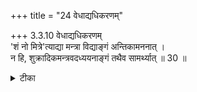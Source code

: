 +++
title = "24 वेधाद्यधिकरणम्"

+++
3.3.10 वेधाद्यधिकरणम्  
'शं नो मित्रे'त्याद्या मन्त्रा विद्याङ्गं अन्तिकामननात् ।  
न हि, शुक्रादिकमन्त्रवदध्ययनाङ्गं तथैव सामर्थ्यात् ॥ 30 ॥

<details><summary>टीका</summary>

3.3.10 वेधाद्यधिकरणम् The prima facie view is : the mantra-s such as 'Let the presiding deity of the Day grant औस्पिचिओउसूएस्स् to us', and the like form parts of the meditations as they are mentioned in close proximity to the latter. This view is not correct. These mantra-s are only subsidiaries to vedic study like the texts - 'pierce the शुक्र etc., are subsidiaries to certain magical rites. Notes : 1. Taitt. Up., 1. 2. Cited in SB, III. iii.25.
</details>

